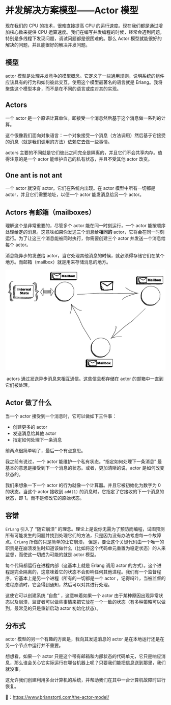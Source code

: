 # 并发解决方案模型——Actor 模型

现在我们的 CPU 的技术，很难直接提高 CPU 的运行速度。现在我们都是通过增加核心数来提供 CPU 运算速度。我们在编写并发编程的时候，经常会遇到问题，特别是多线程下发现问题，调试问题都是很困难的。那么 Actor 模型就能很好的解决的问题，并且能很好的解决并发问题。

## 模型

actor 模型是处理并发竞争的模型概念。它定义了一些通用规则，说明系统的组件应该具有的行为和如何彼此交互。使用这个模型最著名的语言就是 Erlang。我将聚焦这个模型本身，而不是在不同的语言或库对其的实现。

## Actors

一个 actor 是一个原语计算单位。即接受一个消息然后基于这个消息做一系列的计算。

这个很像我们面向对象语言：一个对象接受一个消息（方法调用）然后基于它接受的消息（就是我们调用的方法）依赖它去做一些事情。

actors 主要的不同就是它们彼此之间完全是隔离的，并且它们不会共享内存。值得注意的是一个 actor 能维护自己的私有状态，并且不受其他 actor 改变。

## One ant is not ant

一个 actor 就没有 actor。它们在系统内出现。在 actor 模型中所有一切都是 actor，并且它们需要地址，以便一个 actor 能发消息给另一个 actor。

## Actors 有邮箱（mailboxes）

理解这个是非常重要的，尽管多个 actor 能在同一时刻运行，一个 actor 能按顺序处理给定的消息。这意味如果你发送三个消息给**相同的** actor，它将会在同一时刻运行。为了让这三个消息能被同时执行，你需要创建三个 actor 并发送一个消息给每个 actor。

消息能异步的发送给 actor，当它处理其他消息的时候，就必须得存储它们在某个地方。而邮箱（mailbox）就是用来存储消息的地方。

![](../asserts/actors.png)

​									actors 通过发送异步消息来相互通信。这些信息都存储在 actor 的邮箱中一直到它们被处理。

## Actor 做了什么

当一个 actor 接受到一个消息时，它可以做如下三件事：

- 创建更多的 actor
- 发送消息给其他 actor
- 指定如何处理下一条消息

前两点很简单明了，最后一个有点意思。

我之前有说过，一个 actor 能维护一个私有状态。“指定如何处理下一条消息” 最基本的意思是接受到下一个消息的状态。或者，更加清晰的说，actor 是如何改变状态的。

我们来想象一下一个 actor 的行为就像一个计算器。并且它被初始化为数字为 0 的状态。当这个 actor 接收到 `add(1)` 的消息时，它指定了它接收的下一个消息的状态，即 1。而不是修改它的原始状态。

## 容错

`ErLang` 引入了 “随它崩溃” 的理念。理论上是说你无需为了预防而编程，试图预测所有可能发生的问题并找到处理它们的方法，只是因为没有办法考虑每一个故障点。`ErLang` 所做的只是简单的让它崩溃， 但是，要让这个关键代码由一个唯一的职责是在崩溃发生时知道该做什么（比如将这个代码单元重置为稳定状态）的人来监督，而使这一切成为可能的就是 actor 模型。

每个代码都运行在进程内部（这基本上就是 Erlang 调用 actor 的方式）。这个进程是完全隔离的，这意味着它的状态不会影响任何其他进程。我们有一个监督程序，它基本上是另一个进程（所有的一切都是一个 actor ，记得吗?），当被监督的进程崩溃时，它会得到通知，然后可以对其进行处理。

这使它可以创建系统 “自愈” ，这意味着如果一个 actor 由于某种原因出现异常状态以及崩溃，监督者可以做些事情来把它放在一个一致的状态（有多种策略可以做到，最常见的只是重新启动 actor 初始化状态）。

## 分布式

actor 模型的另一个有趣的方面是，我向其发送消息的 actor 是在本地运行还是在另一个节点中运行并不重要。

想想看，如果一个 actor 只是这个带有邮箱和内部状态的代码单元，它只是响应消息，那么谁会关心它实际运行在哪台机器上呢？只要我们能把信息送到那里，我们就没事。

这允许我们创建利用多台计算机的系统，并帮助我们在其中一台计算机故障时进行恢复。

🔗：https://www.brianstorti.com/the-actor-model/